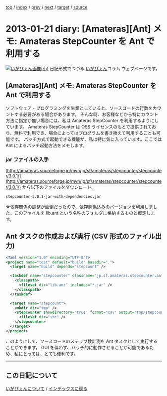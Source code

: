 [top](https://igapyon.github.io/diary/) 
 / [index](https://igapyon.github.io/diary/2013/index.html) 
 / [prev](https://igapyon.github.io/diary/2013/ig130122.html) 
 / [next](https://igapyon.github.io/diary/2013/ig130120.html) 
 / [target](https://igapyon.github.io/diary/2013/ig130121.html) 
 / [source](https://github.com/igapyon/diary/blob/gh-pages/2013/ig130121.html.src.md) 

2013-01-21 diary: [Amateras][Ant] メモ: Amateras StepCounter を Ant で利用する
=====================================================================================================
[![いがぴょん画像(小)](https://igapyon.github.io/diary/images/iga200306s.jpg "いがぴょん")](https://igapyon.github.io/diary/memo/memoigapyon.html) 日記形式でつづる [いがぴょん](https://igapyon.github.io/diary/memo/memoigapyon.html)コラム ウェブページです。

## [Amateras][Ant] メモ: Amateras StepCounter を Ant で利用する

ソフトウェア・プログラミングを生業としていると、ソースコードの行数をカウントする必要がある場合があります。
そんな時、お客様などから特にカウント方法に指定が無い場合には、私は Amateras StepCounter を利用するようにしています。
Amateras StepCounter は OSS ライセンスのもとで提供されており、無料で利用でき、場合によってはプログラムを書き換えて利用することも可能です。
バッチ方式で起動できる機能が、私は特に気に入っています。ここでは Ant によるバッチ起動方法をメモします。


### jar ファイルの入手

[http://amateras.sourceforge.jp/mvn/jp/sf/amateras/stepcounter/stepcounter/3.0.1/](http://amateras.sourceforge.jp/mvn/jp/sf/amateras/stepcounter/stepcounter/3.0.1/) から以下のファイルをダウンロード。

```xml
stepcounter-3.0.1-jar-with-dependencies.jar
```

☆依存関係の調整が面倒だったので、依存関係込みのバージョンを利用しました。このファイルを lib.ant という名称のフォルダに格納するものと仮定します。


## Ant タスクの作成および実行 (CSV 形式のファイル出力)


```xml
<?xml version="1.0" encoding="UTF-8"?>
<project name="test" default="build" basedir=".">
  <target name="build" depends="stepcount" />

  <taskdef name="stepcounter" classname="jp.sf.amateras.stepcounter.ant.StepCounterTask">
    <classpath>
      <fileset dir="lib.ant" includes="*.jar" />
    </classpath>
  </taskdef>

  <target name="stepcount">
    <mkdir dir="tmp" />
    <stepcounter showdirectory="true" format="csv" output="tmp/stepcount.csv">
      <fileset dir="src" />
    </stepcounter>
  </target>
</project>
```

このようにして、ソースコードのステップ数計測を Ant タスクとして実行することができます。
GUI を伴わず、バッチ的に動作させることが可能であるため、私にとっては、とても便利です。


----------------------------------------------------------------------------------------------------

## この日記について
[いがぴょんについて](https://igapyon.github.io/diary/memo/memoigapyon.html) / [インデックスに戻る](https://igapyon.github.io/diary/idxall.html)
